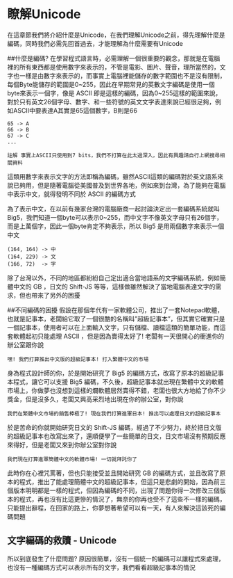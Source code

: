 # 瞭解Unicode


在這章節我們將介紹什麼是Unicode，在我們理解Unicode之前，得先理解什麼是編碼，同時我們必需先回首過去，才能理解為什麼需要有Unicode

##什麼是編碼?
在學習程式語言時，必需理解一個很重要的觀念，那就是在電腦裡的所有東西都是使用數字來表示的，不管是電影、圖片、聲音，理所當然的，文字也一樣是由數字來表示的，而事實上電腦裡能儲存的數字範圍也不是沒有限制，每個Byte能儲存的範圍是0~255，因此在早期常見的英數文字編碼是使用一個byte來表示一個字，像是 ASCII 即是這樣的編碼，因為0~255這樣的範圍來說，對於只有英文26個字母、數字、和一些符號的英文文字表達來說已經很足夠，例如ASCII中要表達A其實是65這個數字，B則是66

```
65 -> A
66 -> B
67 -> C
...
```

```
註解 事實上ASCII只使用到7 bits，我們不打算在此太過深入，因此有興趣請自行上網搜尋相關資料
```
這類用數字來表示文字的方法即稱為編碼，雖然ASCII這類的編碼對於英文語系來說已夠用，但是隨著電腦從美國普及到世界各地，例如來到台灣，為了能夠在電腦中表示中文，就得發明不同於 ASCII 的編碼方式

為了表示中文，在以前有幾家台灣的電腦廠商一起討論決定出一套編碼系統就叫Big5，我們知道一個byte可以表示0~255，而中文字不像英文字母只有26個字，而是上萬個字，因此一個byte肯定不夠表示，所以 Big5 是用兩個數字來表示一個中文
```
(164, 164) -> 中
(164, 229) -> 文
(166, 72)  -> 字
```

除了台灣以外，不同的地區都紛紛自己定出適合當地語系的文字編碼系統，例如簡體中文的 GB ，日文的 Shift-JS 等等，這樣做雖然解決了當地電腦表達文字的需求，但也帶來了另外的困擾

##不同編碼的困擾
假設在那個年代有一家軟體公司，推出了一套Notepad軟體，也就是記事本，老闆給它取了一個很酷的名稱叫”超級記事本”，但其實它確實只是一個記事本，使用者可以在上面輸入文字，只有儲檔、讀檔這類的簡單功能，而這套軟體起初只能處理 ASCII ，但是因為賣得太好了! 老闆有一天很開心的衝進你的辦公室跟你說
```
嘿! 我們打算推出中文版的超級記事本! 打入繁體中文的市場
```

身為程式設計師的你，於是開始研究了 Big5 的編碼方式，改寫了原本的超級記事本程式，讓它可以支援 Big5 編碼，不久後，超級記事本就出現在繁體中文的軟體市場上，你做夢也沒想到這樣的爛軟體居然賣得不錯，老闆也很大方地給了你不少獎金，但是沒多久，老闆又興高采烈地出現在你的辦公室，對你說

```
我們在繁體中文市場的銷售棒極了! 現在我們打算進軍日本! 推出可以處理日文的超級記事本
```

於是苦命的你就開始研究日文的 Shift-JS 編碼，經過了不少努力，終於把日文版的超級記事本也改寫出來了，還順便學了一些簡單的日文，日文市場沒有預期反應來得好，但是老闆又來到你辦公室對你說

```
我們現在打算進軍簡體中文的軟體市場! 一切就拜託你了
```


此時你在心裡咒罵著，但也只能接受並且開始研究 GB 的編碼方式，並且改寫了原本的程式，推出了能處理簡體中文的超級記事本，但這只是悲劇的開始，因為前三個版本明明都是一樣的程式，但因為編碼的不同，出現了問題你得一次修改三個版本的程式，再也沒有比這更慘的情況了，無奈的你再也受不了這些不一樣的編碼，只能提出辭程，在回家的路上，你夢想著希望可以有一天，有人來解決這該死的編碼問題

## 文字編碼的救贖 - Unicode
所以到底發生了什麼問題? 原因很簡單，沒有一個統一的編碼可以讓程式來處理，也沒有一種編碼方式可以表示所有的文字，我們看看超級記事本的情況